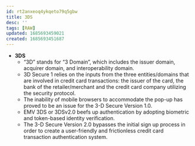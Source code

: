 ```yaml
---
id: rt2anxeoq4ykqeto79q5gbw
title: 3DS
desc: ''
tags: [RAW]
updated: 1685693459021
created: 1685693451687
---
```

* **3DS**
	* “3D” stands for “3 Domain”, which includes the issuer domain, acquirer domain, and interoperability domain.
	* 3D Secure 1 relies on the inputs from the three entities/domains that are involved in credit card transactions: the issuer of the card, the bank of the retailer/merchant and the credit card company utilizing the security protocol.
	* The inability of mobile browsers to accommodate the pop-up has proved to be an issue for the 3-D Secure Version 1.0.
	* EMV 3DS or 3DSv2.0 beefs up authentication by adopting biometric and token-based identity verification.
	* The 3-D Secure Version 2.0 bypasses the initial sign up process in order to create a user-friendly and frictionless credit card transaction authentication system.